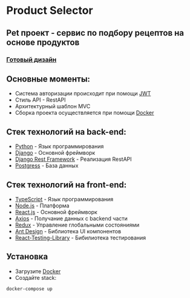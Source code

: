 # Product Selector
## Pet проект - сервис по подбору рецептов на основе продуктов
### [Готовый дизайн](https://www.figma.com/design/3URWjQbdKm7UgLHLTo5Vps/Babushkin's-bukkakes?node-id=15-417&t=SEELdRCQVtyy9PDf-1)

## Основные моменты:
- Система авторизации происходит при помощи [JWT](https://jwt.io)
- Стиль API - RestAPI
- Архитектурный шаблон MVC
- Сборка проекта осуществляется при помощи [Docker](https://www.docker.com)

## Стек технологий на back-end:
- [Python](https://www.python.org) - Язык программирования
- [Django](https://www.djangoproject.com) - Основной фреймворк
- [Django Rest Framework](https://www.django-rest-framework.org) - Реализация RestAPI
- [Postgress](https://www.postgresql.org) - База данных

## Стек технологий на front-end:
- [TypeScript](https://www.typescriptlang.org) - Язык программирования
- [Node.js](https://nodejs.org) - Платформа
- [React.js](https://react.dev) - Основной фреймворк
- [Axios](https://axios-http.com) - Получание данных с backend части
- [Redux](https://redux.js.org) - Управление глобальными состояниями
- [Ant Design](https://ant.design/) - Библиотека UI компонентов
- [React-Testing-Library](https://testing-library.com) - Бибилиотека тестирования

## Установка
- Загрузите [Docker](https://www.docker.com)
- Создайте stack:
```sh
docker-compose up
```
